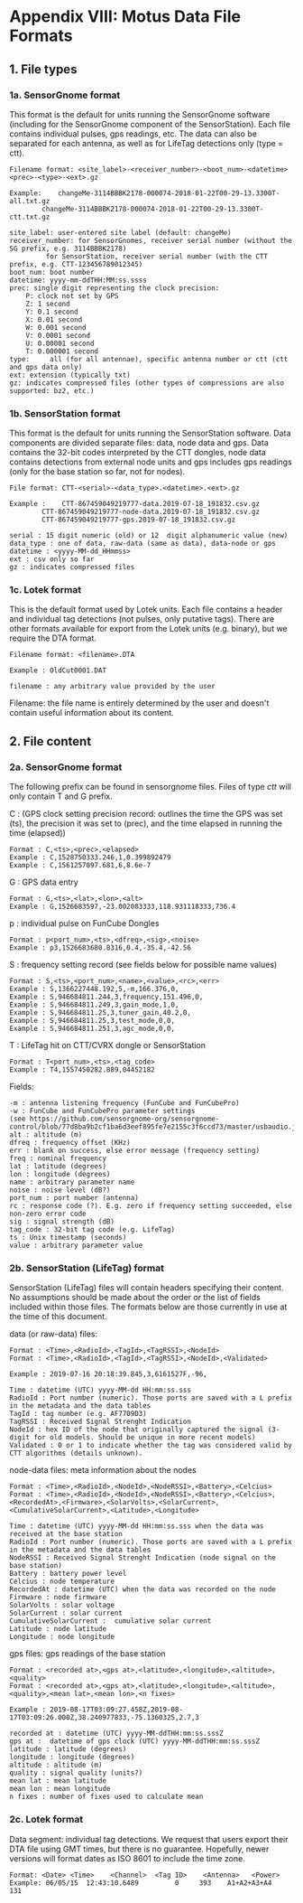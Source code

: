 # Appendix VIII: Motus Data File Formats

## 1. File types

### 1a. SensorGnome format

This format is the default for units running the SensorGnome software \(including for the SensorGnome component of the SensorStation\). Each file contains individual pulses, gps readings, etc. The data can also be separated for each antenna, as well as for LifeTag detections only \(type = ctt\).

```text
Filename format: <site_label>-<receiver_number>-<boot_num>-<datetime><prec>-<type>-<ext>.gz

Example:    changeMe-3114BBBK2178-000074-2018-01-22T00-29-13.3300T-all.txt.gz
        changeMe-3114BBBK2178-000074-2018-01-22T00-29-13.3300T-ctt.txt.gz

site_label: user-entered site label (default: changeMe)
receiver_number: for SensorGnomes, receiver serial number (without the SG prefix, e.g. 3114BBBK2178)
         for SensorStation, receiver serial number (with the CTT prefix, e.g. CTT-123456789012345)
boot_num: boot number
datetime: yyyy-mm-ddTHH:MM:ss.ssss
prec: single digit representing the clock precision:
    P: clock not set by GPS
    Z: 1 second
    Y: 0.1 second
    X: 0.01 second
    W: 0.001 second
    V: 0.0001 second
    U: 0.00001 second
    T: 0.000001 second
type:     all (for all antennae), specific antenna number or ctt (ctt and gps data only)
ext: extension (typically txt)            
gz: indicates compressed files (other types of compressions are also supported: bz2, etc.)
```

### 1b. SensorStation format

This format is the default for units running the SensorStation software. Data components are divided separate files: data, node data and gps. Data contains the 32-bit codes interpreted by the CTT dongles, node data contains detections from external node units and gps includes gps readings \(only for the base station so far, not for nodes\).

```text
File format: CTT-<serial>-<data_type>.<datetime>.<ext>.gz

Example :    CTT-867459049219777-data.2019-07-18_191832.csv.gz
        CTT-867459049219777-node-data.2019-07-18_191832.csv.gz
        CTT-867459049219777-gps.2019-07-18_191832.csv.gz

serial : 15 digit numeric (old) or 12  digit alphanumeric value (new)
data_type : one of data, raw-data (same as data), data-node or gps
datetime : <yyyy-MM-dd_HHmmss>
ext : csv only so far
gz : indicates compressed files
```

### 1c. Lotek format

This is the default format used by Lotek units. Each file contains a header and individual tag detections \(not pulses, only putative tags\). There are other formats available for export from the Lotek units \(e.g. binary\), but we require the DTA format.

```text
Filename format: <filename>.DTA

Example : OldCut0001.DAT

filename : any arbitrary value provided by the user
```

Filename: the file name is entirely determined by the user and doesn't contain useful information about its content.

## 2. File content

### 2a. SensorGnome format

The following prefix can be found in sensorgnome files. Files of type _ctt_ will only contain T and G prefix.

C : \(GPS clock setting precision record: outlines the time the GPS was set \(ts\), the precision it was set to \(prec\), and the time elapsed in running the time \(elapsed\)\)

```text
Format : C,<ts>,<prec>,<elapsed>
Example : C,1528750333.246,1,0.399892479
Example : C,1561257097.681,6,8.6e-7
```

G : GPS data entry

```text
Format : G,<ts>,<lat>,<lon>,<alt>
Example : G,1526683597,-23.002083333,118.931118333,736.4
```

p : individual pulse on FunCube Dongles

```text
Format : p<port_num>,<ts>,<dfreq>,<sig>,<noise>
Example : p3,1526683680.8316,0.4,-35.4,-42.56
```

S : frequency setting record \(see fields below for possible name values\)

```text
Format : S,<ts>,<port_num>,<name>,<value>,<rc>,<err>
Example : S,1366227448.192,5,-m,166.376,0,
Example : S,946684811.244,3,frequency,151.496,0,
Example : S,946684811.249,3,gain_mode,1,0,
Example : S,946684811.25,3,tuner_gain,40.2,0,
Example : S,946684811.25,3,test_mode,0,0,
Example : S,946684811.251,3,agc_mode,0,0,
```

T : LifeTag hit on CTT/CVRX dongle or SensorStation

```text
Format : T<port_num>,<ts>,<tag_code>
Example : T4,1557450282.889,04452182
```

Fields:

```text
-m : antenna listening frequency (FunCube and FunCubePro)
-w : FunCube and FunCubePro parameter settings
(see https://github.com/sensorgnome-org/sensorgnome-control/blob/77d8ba9b2cf1ba6d3eef895fe7e2155c3f6ccd73/master/usbaudio.js#L32)
alt : altitude (m)
dfreq : frequency offset (KHz)
err : blank on success, else error message (frequency setting)
freq : nominal frequency
lat : latitude (degrees)
lon : longitude (degrees)
name : arbitrary parameter name
noise : noise level (dB?)
port_num : port number (antenna)
rc : response code (?). E.g. zero if frequency setting succeeded, else non-zero error code
sig : signal strength (dB)
tag_code : 32-bit tag code (e.g. LifeTag)
ts : Unix timestamp (seconds)
value : arbitrary parameter value
```

### 2b. SensorStation \(LifeTag\) format

SensorStation \(LifeTag\) files will contain headers specifying their content. No assumptions should be made about the order or the list of fields included within those files. The formats below are those currently in use at the time of this document.

data \(or raw-data\) files:

```text
Format : <Time>,<RadioId>,<TagId>,<TagRSSI>,<NodeId>
Format : <Time>,<RadioId>,<TagId>,<TagRSSI>,<NodeId>,<Validated>

Example : 2019-07-16 20:18:39.845,3,6161527F,-96,

Time : datetime (UTC) yyyy-MM-dd HH:mm:ss.sss
RadioId : Port number (numeric). Those ports are saved with a L prefix in the metadata and the data tables
TagId : tag number (e.g. AF7709D3)
TagRSSI : Received Signal Strenght Indication
NodeId : hex ID of the node that originally captured the signal (3-digit for old models. Should be unique in more recent models)
Validated : 0 or 1 to indicate whether the tag was considered valid by CTT algorithms (details unknown).
```

node-data files: meta information about the nodes

```text
Format : <Time>,<RadioId>,<NodeId>,<NodeRSSI>,<Battery>,<Celcius>
Format : <Time>,<RadioId>,<NodeId>,<NodeRSSI>,<Battery>,<Celcius>,<RecordedAt>,<Firmware>,<SolarVolts>,<SolarCurrent>,<CumulativeSolarCurrent>,<Latitude>,<Longitude>

Time : datetime (UTC) yyyy-MM-dd HH:mm:ss.sss when the data was received at the base station
RadioId : Port number (numeric). Those ports are saved with a L prefix in the metadata and the data tables
NodeRSSI : Received Signal Strenght Indication (node signal on the base station)
Battery : battery power level
Celcius : node temperature
RecordedAt : datetime (UTC) when the data was recorded on the node
Firmware : node firmware
SolarVolts : solar voltage
SolarCurrent : solar current
CumulativeSolarCurrent :  cumulative solar current
Latitude : node latitude
Longitude : node longitude
```

gps files: gps readings of the base station

```text
Format : <recorded at>,<gps at>,<latitude>,<longitude>,<altitude>,<quality>
Format : <recorded at>,<gps at>,<latitude>,<longitude>,<altitude>,<quality>,<mean lat>,<mean lon>,<n fixes>

Example : 2019-08-17T03:09:27.458Z,2019-08-17T03:09:26.000Z,38.240977833,-75.1360325,2.7,3

recorded at : datetime (UTC) yyyy-MM-ddTHH:mm:ss.sssZ
gps at :  datetime of gps clock (UTC) yyyy-MM-ddTHH:mm:ss.sssZ
latitude : latitude (degrees)
longitude : longitude (degrees)
altitude : altitude (m)
quality : signal quality (units?)
mean lat : mean latitude
mean lon : mean longitude
n fixes : number of fixes used to calculate mean
```

### 2c. Lotek format

Data segment: individual tag detections. We request that users export their DTA file using GMT times, but there is no guarantee. Hopefully, newer versions will format dates as ISO 8601 to include the time zone.

```text
Format: <Date> <Time>    <Channel>  <Tag ID>    <Antenna>   <Power>
Example: 06/05/15  12:43:10.6489         0     393    A1+A2+A3+A4     131
```

